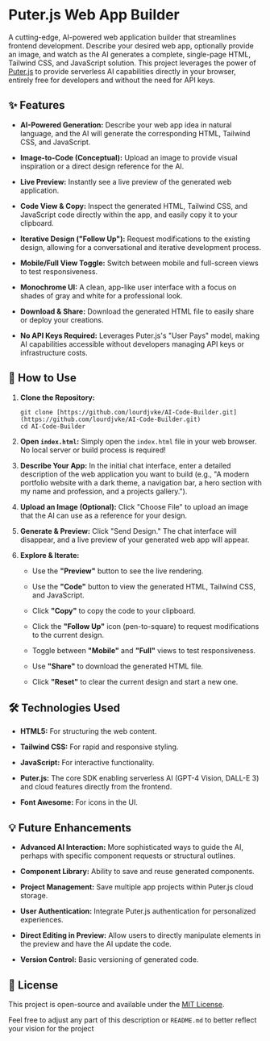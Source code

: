 # Puter.js Web App Builder

<!-- Placeholder image, replace with an actual logo if you create one -->

A cutting-edge, AI-powered web application builder that streamlines frontend development. Describe your desired web app, optionally provide an image, and watch as the AI generates a complete, single-page HTML, Tailwind CSS, and JavaScript solution. This project leverages the power of [Puter.js](https://developer.puter.com/) to provide serverless AI capabilities directly in your browser, entirely free for developers and without the need for API keys.

## ✨ Features

* **AI-Powered Generation:** Describe your web app idea in natural language, and the AI will generate the corresponding HTML, Tailwind CSS, and JavaScript.

* **Image-to-Code (Conceptual):** Upload an image to provide visual inspiration or a direct design reference for the AI.

* **Live Preview:** Instantly see a live preview of the generated web application.

* **Code View & Copy:** Inspect the generated HTML, Tailwind CSS, and JavaScript code directly within the app, and easily copy it to your clipboard.

* **Iterative Design ("Follow Up"):** Request modifications to the existing design, allowing for a conversational and iterative development process.

* **Mobile/Full View Toggle:** Switch between mobile and full-screen views to test responsiveness.

* **Monochrome UI:** A clean, app-like user interface with a focus on shades of gray and white for a professional look.

* **Download & Share:** Download the generated HTML file to easily share or deploy your creations.

* **No API Keys Required:** Leverages Puter.js's "User Pays" model, making AI capabilities accessible without developers managing API keys or infrastructure costs.

## 🚀 How to Use

1.  **Clone the Repository:**

    ```
    git clone [https://github.com/lourdjvke/AI-Code-Builder.git](https://github.com/lourdjvke/AI-Code-Builder.git)
    cd AI-Code-Builder
    ```

2.  **Open `index.html`:**
    Simply open the `index.html` file in your web browser. No local server or build process is required!

3.  **Describe Your App:**
    In the initial chat interface, enter a detailed description of the web application you want to build (e.g., "A modern portfolio website with a dark theme, a navigation bar, a hero section with my name and profession, and a projects gallery.").

4.  **Upload an Image (Optional):**
    Click "Choose File" to upload an image that the AI can use as a reference for your design.

5.  **Generate & Preview:**
    Click "Send Design." The chat interface will disappear, and a live preview of your generated web app will appear.

6.  **Explore & Iterate:**

    * Use the **"Preview"** button to see the live rendering.

    * Use the **"Code"** button to view the generated HTML, Tailwind CSS, and JavaScript.

    * Click **"Copy"** to copy the code to your clipboard.

    * Click the **"Follow Up"** icon (pen-to-square) to request modifications to the current design.

    * Toggle between **"Mobile"** and **"Full"** views to test responsiveness.

    * Use **"Share"** to download the generated HTML file.

    * Click **"Reset"** to clear the current design and start a new one.

## 🛠️ Technologies Used

* **HTML5:** For structuring the web content.

* **Tailwind CSS:** For rapid and responsive styling.

* **JavaScript:** For interactive functionality.

* **Puter.js:** The core SDK enabling serverless AI (GPT-4 Vision, DALL-E 3) and cloud features directly from the frontend.

* **Font Awesome:** For icons in the UI.

## 💡 Future Enhancements

* **Advanced AI Interaction:** More sophisticated ways to guide the AI, perhaps with specific component requests or structural outlines.

* **Component Library:** Ability to save and reuse generated components.

* **Project Management:** Save multiple app projects within Puter.js cloud storage.

* **User Authentication:** Integrate Puter.js authentication for personalized experiences.

* **Direct Editing in Preview:** Allow users to directly manipulate elements in the preview and have the AI update the code.

* **Version Control:** Basic versioning of generated code.

## 📄 License

This project is open-source and available under the [MIT License](https://www.google.com/search?q=LICENSE).

Feel free to adjust any part of this description or `README.md` to better reflect your vision for the project
